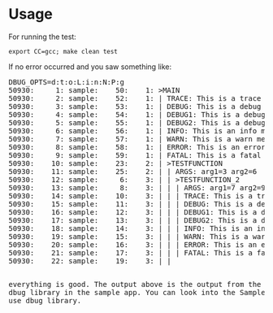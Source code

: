 Usage
=====

For running the test:

`export CC=gcc; make clean test`

If no error occurred and you saw something like:

<pre>
DBUG_OPTS=d:t:o:L:i:n:N:P:g
50930:     1: sample:    50:    1: >MAIN
50930:     2: sample:    52:    1: | TRACE: This is a trace message
50930:     3: sample:    53:    1: | DEBUG: This is a debug message
50930:     4: sample:    54:    1: | DEBUG1: This is a debug message
50930:     5: sample:    55:    1: | DEBUG2: This is a debug message
50930:     6: sample:    56:    1: | INFO: This is an info message
50930:     7: sample:    57:    1: | WARN: This is a warn message
50930:     8: sample:    58:    1: | ERROR: This is an error message
50930:     9: sample:    59:    1: | FATAL: This is a fatal message
50930:    10: sample:    23:    2: | >TESTFUNCTION
50930:    11: sample:    25:    2: | | ARGS: arg1=3 arg2=6
50930:    12: sample:     6:    3: | | >TESTFUNCTION_2
50930:    13: sample:     8:    3: | | | ARGS: arg1=7 arg2=9 arg3=100
50930:    14: sample:    10:    3: | | | TRACE: This is a trace message
50930:    15: sample:    11:    3: | | | DEBUG: This is a debug message
50930:    16: sample:    12:    3: | | | DEBUG1: This is a debug message
50930:    17: sample:    13:    3: | | | DEBUG2: This is a debug message
50930:    18: sample:    14:    3: | | | INFO: This is an info message
50930:    19: sample:    15:    3: | | | WARN: This is a warn message
50930:    20: sample:    16:    3: | | | ERROR: This is an error message
50930:    21: sample:    17:    3: | | | FATAL: This is a fatal message
50930:    22: sample:    19:    3: | | <TESTFUNCTION_2
50930:    23: sample:    28:    2: | | TRACE: This is a trace message
50930:    24: sample:    29:    2: | | DEBUG: This is a debug message
50930:    25: sample:    30:    2: | | DEBUG1: This is a debug message
50930:    26: sample:    31:    2: | | DEBUG2: This is a debug message
50930:    27: sample:    32:    2: | | INFO: This is an info message
50930:    28: sample:    33:    2: | | WARN: This is a warn message
50930:    29: sample:    34:    2: | | ERROR: This is an error message
50930:    30: sample:    35:    2: | | FATAL: This is a fatal message
50930:    31: sample:    37:    2: | <TESTFUNCTION
50930:    32: sample:    63:    1: <MAIN
</pre>

everything is good. The output above is the output from the usage of dbug library in the sample app. You can look into the Sample.c on how to use dbug library.
